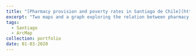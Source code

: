 ```yaml
---
title: "[Pharmacy provision and poverty rates in Santiago de Chile](https://vcarraro.com/map-bindery/projects/sntg-pharmacies.html)"
excerpt: "Two maps and a graph exploring the relation between pharmacy provision and economic inequalities in Santiago."
tags:
  - Santiago
  - ArcMap
collection: portfolio
date: 01-03-2020
---
```






